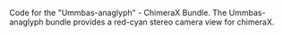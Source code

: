 Code for the "Ummbas-anaglyph" - ChimeraX Bundle.
The Ummbas-anaglyph bundle provides a red-cyan stereo camera view for chimeraX.
